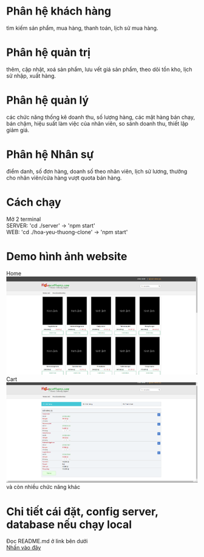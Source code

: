 # Phân hệ khách hàng 
tìm kiếm sản phẩm, mua hàng, thanh toán, lịch sử mua hàng.
# Phân hệ quản trị 
thêm, cập nhật, xoá sản phẩm, lưu vết giá sản phẩm, theo dõi tồn kho, lịch sử nhập, xuất hàng.
# Phân hệ quản lý 
các chức năng thống kê doanh thu, số lượng hàng, các mặt hàng bán chạy, bán chậm, hiệu suất làm việc của nhân viên, so sánh doanh thu, thiết lập giảm giá.
# Phân hệ Nhân sự 
điểm danh, số đơn hàng, doanh số theo nhân viên, lịch sử lương, thưởng cho nhân viên/cửa hàng vượt quota bán hàng.

# Cách chạy
Mở 2 terminal <br>
SERVER: 'cd ./server' -> 'npm start' <br>
WEB: 'cd ./hoa-yeu-thuong-clone' -> 'npm start' <br>

# Demo hình ảnh website
Home <br>
![Screenshot](/img/web-screen-shot.png)
<br>
Cart <br>
![Screenshot](/img/cart-screen-shot.png)
<br>
và còn nhiều chức năng khác

# Chi tiết cái đặt, config server, database nếu chạy local
Đọc README.md ở link bên dưới <br>
[Nhấn vào đây](https://github.com/boom-chill/TwelveIS-CSDLNC1-DA1)
